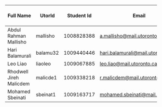 | Full Name               | UtorId   | Student Id | Email                            | Best way to Connect | Slack User Name         |
|-------------------------|----------|------------|----------------------------------|---------------------|-------------------------|
| Abdul Rahman Mallisho   | mallisho | 1008828388 | a.mallisho@mail.utoronto.ca      | Slack               | Abdul Rahman Mallisho   |
| Hari Balamurali         | balamu32 | 1009440446 | hari.balamurali@mail.utoronto.ca | Slack               | Hari Balamurali         |
| Leo Liao                | liaoleo  | 1009067885 | leo.liao@mail.utoronto.ca        | Slack               | Leo Liao                |
| Rhodwell Jireh Malicdem | malicde1 | 1009338218 | r.malicdem@mail.utoronto.ca      | 647-916-0429        | Rhodwell Malicdem       |
| Mohamed Sbeinati        | sbeinat1 | 1009163717 | mohamed.sbeinati@mail.utorono.c  | Slack               | Mohamed Sbeinati        |

